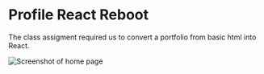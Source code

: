 # Profile React Reboot

The class assigment required us to convert a portfolio from basic html into React.

![Screenshot of home page]("")
